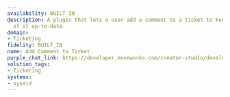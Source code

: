```yaml
---
availability: BUILT_IN
description: A plugin that lets a user add a comment to a ticket to keep the status
  of it up-to-date.
domain:
- Ticketing
fidelity: BUILT_IN
name: Add Comment to Ticket
purple_chat_link: https://developer.moveworks.com/creator-studio/developer-tools/purple-chat/?conversation=%7B%22startTimestamp%22%3A%2211%3A43%2BAM%22%2C%22messages%22%3A%5B%7B%22role%22%3A%22user%22%2C%22parts%22%3A%5B%7B%22richText%22%3A%22%3Cp%3EI+need+to+add+a+comment+to+IT-48469%3C%2Fp%3E%22%7D%5D%7D%2C%7B%22role%22%3A%22assistant%22%2C%22parts%22%3A%5B%7B%22reasoningSteps%22%3A%5B%7B%22status%22%3A%22success%22%2C%22richText%22%3A%22%3Cp%3EWorking+on%3A+%5C%22Add+a+comment+to+IT-48469%5C%22%3C%2Fp%3E%22%7D%2C%7B%22status%22%3A%22success%22%2C%22richText%22%3A%22%3Cp%3EPreparing+to+%3Cstrong%3Eadd+comments%3C%2Fstrong%3E+to+ticket+%5C%22IT-48469%5C%22%3C%2Fp%3E%22%7D%5D%7D%2C%7B%22richText%22%3A%22%3Cp%3EIt+seems+that+I+need+a+comment+to+add+to+%3Cstrong%3EIT-48469%3C%2Fstrong%3E%2C+but+none+was+provided.%3Cbr%3E%5Cn%3C%2Fp%3E%5Cn%3Cp%3E%3Cstrong%3EPlease+provide+the+comment+you+would+like+to+add+to+the+ticket.%3C%2Fstrong%3E%3C%2Fp%3E%22%7D%2C%7B%22citations%22%3A%5B%7B%22connectorName%22%3A%22jira%22%2C%22citationTitle%22%3A%22IT-48469%22%7D%5D%7D%5D%7D%2C%7B%22role%22%3A%22user%22%2C%22parts%22%3A%5B%7B%22richText%22%3A%22%3Cp%3ECould+I+get+this+laptop+expedited%3F+I+am+going+on+a+trip+on+Friday+and+would+like+to+work+during+my+travel.%3C%2Fp%3E%22%7D%5D%7D%2C%7B%22role%22%3A%22assistant%22%2C%22parts%22%3A%5B%7B%22reasoningSteps%22%3A%5B%7B%22richText%22%3A%22%3Cp%3EWorking+on%3A+%5C%22Request+to+expedite+laptop+for+trip+on+Friday%5C%22%3C%2Fp%3E%22%2C%22status%22%3A%22success%22%7D%2C%7B%22richText%22%3A%22%3Cp%3EPreparing+to+%3Cstrong%3Eadd+comments%3C%2Fstrong%3E+to+ticket+%5C%22IT-48469%5C%22%3C%2Fp%3E%22%2C%22status%22%3A%22success%22%7D%5D%7D%5D%7D%2C%7B%22role%22%3A%22assistant%22%2C%22parts%22%3A%5B%7B%22richText%22%3A%22%3Cp%3EI+can+help+you+add+the+following+comment+to+IT-48469%3C%2Fp%3E%5Cn%3Cp%3E%3Cbr%3E%3C%2Fp%3E%5Cn%3Cp%3E%3Cstrong%3EComment%3A%3C%2Fstrong%3E+Could+I+get+this+laptop+expedited%3F+I+am+going+on+a+trip+on+Friday+and+would+like+to+work+during+my+travel.%3C%2Fp%3E%5Cn%3Cp%3E%3Cbr%3E%3C%2Fp%3E%5Cn%3Cp%3E%3Cstrong%3EPlease+confirm+that+the+details+are+correct+so+I+can+proceed+with+adding+the+comment.%3C%2Fstrong%3E%3C%2Fp%3E%22%7D%2C%7B%22buttons%22%3A%5B%7B%22style%22%3A%22filled%22%2C%22buttonText%22%3A%22Submit%22%7D%2C%7B%22style%22%3A%22outlined%22%2C%22buttonText%22%3A%22Edit+Request%22%7D%2C%7B%22style%22%3A%22outlined%22%2C%22buttonText%22%3A%22Cancel%22%7D%5D%7D%5D%7D%2C%7B%22role%22%3A%22user%22%2C%22parts%22%3A%5B%7B%22richText%22%3A%22%3Cp%3ELooks+good.%3C%2Fp%3E%22%7D%5D%7D%2C%7B%22role%22%3A%22assistant%22%2C%22parts%22%3A%5B%7B%22richText%22%3A%22%3Cp%3EGreat%2C+I%27ve+added+your+comment+to+%3Cstrong%3EIT-48469%3C%2Fstrong%3E%3C%2Fp%3E%22%7D%2C%7B%22citations%22%3A%5B%7B%22connectorName%22%3A%22jira%22%2C%22citationTitle%22%3A%22IT-48469%22%7D%5D%7D%5D%7D%5D%7D
solution_tags:
- Ticketing
systems:
- sysaid
---
```

